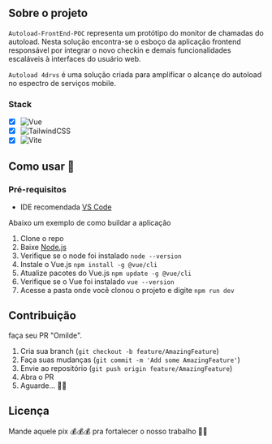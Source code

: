 ## Sobre o projeto
`Autoload-FrontEnd-POC` representa um protótipo do monitor de chamadas do autoload. Nesta solução encontra-se o esboço da aplicação frontend responsável por integrar o novo checkin e demais funcionalidades escaláveis à interfaces do usuário web.

`Autoload 4drvs` é uma solução criada para amplificar o alcançe do autoload no espectro de serviços mobile. 
### Stack
- [x] ![Vue](https://img.shields.io/badge/Vue%20js-35495E?style=for-the-badge&logo=vuedotjs&logoColor=4FC08D)
- [x] ![TailwindCSS](https://img.shields.io/badge/Tailwind_CSS-38B2AC?style=for-the-badge&logo=tailwind-css&logoColor=white)
- [x] ![Vite](https://img.shields.io/badge/Vite-B73BFE?style=for-the-badge&logo=vite&logoColor=FFD62E)

## Como usar 🫵

### Pré-requisitos

- IDE recomendada [VS Code](https://code.visualstudio.com/) 

Abaixo um exemplo de como buildar a aplicação

1. Clone o repo
2. Baixe [Node.js](https://nodejs.org/en/)   
3. Verifique se o node foi instalado 
   `node --version`
4. Instale o Vue.js
   `npm install -g @vue/cli`
 5. Atualize pacotes do Vue.js
   `npm update -g @vue/cli`
 6. Verifique se o Vue foi instalado
   `vue --version`
  7. Acesse a pasta onde você clonou o projeto e digite
    `npm run dev`

## Contribuição

faça seu PR "Omilde".

1. Cria sua branch (`git checkout -b feature/AmazingFeature`)
2. Faça suas mudanças (`git commit -m 'Add some AmazingFeature'`)
3. Envie ao repositório (`git push origin feature/AmazingFeature`)
4. Abra o PR
5. Aguarde... 🌃💤
 
## Licença

Mande aquele pix 💰💰💰 pra fortalecer o nosso trabalho 🤣🤣





